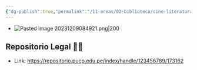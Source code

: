 ```yaml
---
{"dg-publish":true,"permalink":"/11-areas/02-biblioteca/cine-literatura/","noteIcon":""}
---
```


- ![Pasted image 20231209084921.png|200](/img/user/02%20Image/Pasted%20image%2020231209084921.png)
## Repositorio Legal 🤸‍♂️
- Link: https://repositorio.pucp.edu.pe/index/handle/123456789/173162

